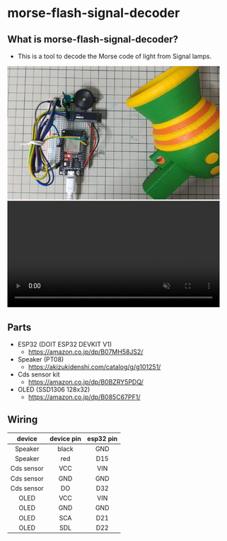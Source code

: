 # morse-flash-signal-decoder

## What is morse-flash-signal-decoder?
* This is a tool to decode the Morse code of light from Signal lamps.

<img width=480 src="img/image.png">

<video controls playsinline muted="false" width="480" src="img/mov.mp4" type="video/mp4">
 Sorry, your browser doesn't support embedded videos.
</video>

## Parts
* ESP32 (DOIT ESP32 DEVKIT V1)
    * https://amazon.co.jp/dp/B07MH58JS2/
* Speaker (PT08)
    * https://akizukidenshi.com/catalog/g/g101251/
* Cds sensor kit
    * https://amazon.co.jp/dp/B0BZRY5PDQ/
* OLED (SSD1306 128x32)
    * https://amazon.co.jp/dp/B085C67PF1/

## Wiring

| device | device pin | esp32 pin |
|:------:| :--------: | :-------: |
| Speaker    | black     | GND |
| Speaker    | red       | D15 |
| Cds sensor | VCC       | VIN |
| Cds sensor | GND       | GND |
| Cds sensor | DO        | D32 |
| OLED       | VCC       | VIN |
| OLED       | GND       | GND |
| OLED       | SCA       | D21 |
| OLED       | SDL       | D22 |


